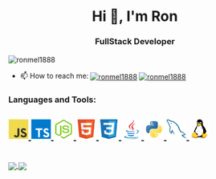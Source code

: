 
<h1 align="center">Hi 👋, I'm Ron</h1>
<h3 align="center">FullStack Developer</h3>
<img align="center" src="https://sdk.bitmoji.com/render/panel/e0c8b93f-c246-46e8-9db2-ec0cb01ec9eb-45667078-ff60-4e7a-9e9c-a909c813f8ff-v1.png?transparent=1&palette=1" alt="ronmel1888" height="300" width="300" margin-left="50%"  />



- 📫 How to reach me: <a href="https://www.linkedin.com/in/ronmelnitcki/" target="blank"><img align="center" src="https://user-images.githubusercontent.com/74010095/118392719-a1e2ee00-b643-11eb-8f57-aed31feded47.png" alt="ronmel1888" height="40" width="40" /></a>
<a href="mailto:ronmel1888@gmail.com" target="blank"><img align="center" src="https://user-images.githubusercontent.com/74010095/118392791-07cf7580-b644-11eb-8d2a-f8b42b7c1656.png" alt="ronmel1888" height="42" width="42" /></a>
</p>


<h3 align="left">Languages and Tools:</h3>
<p align="left">

  <a href="https://www.javascript.com/" target="_blank"> <img src="https://raw.githubusercontent.com/devicons/devicon/master/icons/javascript/javascript-original.svg" alt="javascript" width="40"   height="40"/> </a>
    <a href="https://www.typescriptlang.org/" target="_blank"> <img src="https://raw.githubusercontent.com/devicons/devicon/master/icons/typescript/typescript-original.svg" alt="typescript" width="40"   height="40"/> </a>
      <a href="https://nodejs.org/en/" target="_blank"> <img src="https://raw.githubusercontent.com/devicons/devicon/master/icons/nodejs/nodejs-original.svg" alt="nodejs" width="40"   height="40"/> </a>
        <a href="" target="_blank"> <img src="https://raw.githubusercontent.com/devicons/devicon/master/icons/html5/html5-original.svg" alt="html5" width="40"   height="40"/> </a>
          <a href="" target="_blank"> <img src="https://raw.githubusercontent.com/devicons/devicon/master/icons/css3/css3-original.svg" alt="css3" width="40"   height="40"/> </a>
            <a href="https://www.java.com" target="_blank"> <img src="https://raw.githubusercontent.com/devicons/devicon/master/icons/java/java-original.svg" alt="java" width="40"   height="40"/> </a>
              <a href="https://www.python.org" target="_blank"> <img src="https://raw.githubusercontent.com/devicons/devicon/master/icons/python/python-original.svg" alt="python" width="40"   height="40"/> </a>
                <a href="https://www.mysql.com/" target="_blank"> <img src="https://raw.githubusercontent.com/devicons/devicon/master/icons/mysql/mysql-original.svg" alt="mysql" width="40"   height="40"/> </a>
  <a href="https://www.linux.org/" target="_blank"> <img src="https://raw.githubusercontent.com/devicons/devicon/master/icons/linux/linux-original.svg" alt="linux" width="40"     height="40"/> </a> </p>
  --------
<br>
<a href="https://github.com/anuraghazra/github-readme-stats">
  <img align="center" src="https://github-readme-stats.vercel.app/api/top-langs/?username=ronmel1888&theme=material-palenight&layout=compact" />
</a>
<a href="https://github.com/anuraghazra/convoychat">
  <img align="center" src="https://github-readme-stats.vercel.app/api?username=ronmel1888&show_icons=true&theme=material-palenight&layout=compact&line_height=20" />
</a>

